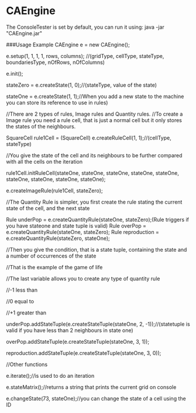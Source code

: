 # CAEngine

The ConsoleTester is set by default, you can run it using:
java -jar "CAEngine.jar" 

###Usage Example
CAEngine e = new CAEngine();

e.setup(1, 1, 1, 1, rows, columns); //(gridType, cellType, stateType, boundariesType, nOfRows, nOfColumns)

e.init();

stateZero = e.createState(1, 0);//(stateType, value of the state)

stateOne = e.createState(1, 1);//When you add a new state to the machine you can store its reference to use in rules)

      
//There are 2 types of rules, Image rules and Quantity rules.
//To create a Image rule you need a rule cell, that is just a normal cell but it only stores the states of the neighbours.

SquareCell rule1Cell = (SquareCell) e.createRuleCell(1, 1);//(cellType, stateType)

//You give the state of the cell and its neighbours to be further compared with all the cells on the iteration

rule1Cell.initRuleCell(stateOne, stateOne, stateOne, stateOne, stateOne, stateOne, stateOne, stateOne, stateOne);

e.createImageRule(rule1Cell, stateZero);

//The Quantity Rule is simpler, you first create the rule stating the current state of the cell, and the next state  

Rule underPop = e.createQuantityRule(stateOne, stateZero);(Rule triggers if you have stateone and state tuple  is valid)
Rule overPop = e.createQuantityRule(stateOne, stateZero);
Rule reproduction = e.createQuantityRule(stateZero, stateOne);

//Then you give the condition, that is a state tuple, containing the state and a number of occurrences of the state

//That is the example of the game of life

//The last variable allows you to create any type of quantity rule

//-1 less than

//0 equal to

//+1 greater than

underPop.addStateTuple(e.createStateTuple(stateOne, 2, -1));//(statetuple is valid if you have less than 2 neighbours in state one)

overPop.addStateTuple(e.createStateTuple(stateOne, 3, 1));

reproduction.addStateTuple(e.createStateTuple(stateOne, 3, 0));


//Other functions

e.iterate();//is used to do an iteration

e.stateMatrix();//returns a string that prints the current grid on console

e.changeState(73, stateOne);//you can change the state of a cell using the ID

